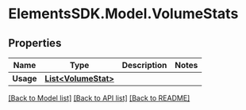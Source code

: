 # ElementsSDK.Model.VolumeStats

## Properties

Name | Type | Description | Notes
------------ | ------------- | ------------- | -------------
**Usage** | [**List&lt;VolumeStat&gt;**](VolumeStat.md) |  | 

[[Back to Model list]](../README.md#documentation-for-models) [[Back to API list]](../README.md#documentation-for-api-endpoints) [[Back to README]](../README.md)

